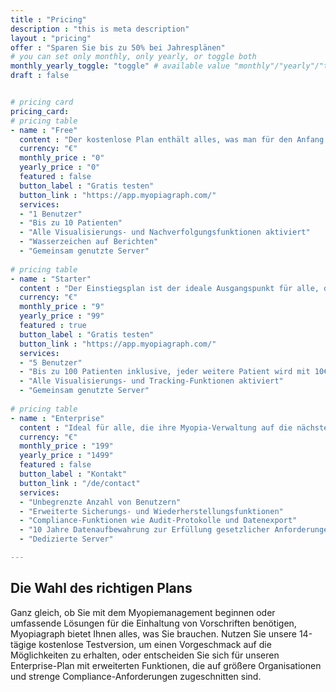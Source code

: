 ```yaml
---
title : "Pricing"
description : "this is meta description"
layout : "pricing"
offer : "Sparen Sie bis zu 50% bei Jahresplänen"
# you can set only monthly, only yearly, or toggle both
monthly_yearly_toggle: "toggle" # available value "monthly"/"yearly"/"toggle"
draft : false


# pricing card
pricing_card:
# pricing table
- name : "Free"
  content : "Der kostenlose Plan enthält alles, was man für den Anfang braucht."
  currency: "€"
  monthly_price : "0"
  yearly_price : "0"
  featured : false
  button_label : "Gratis testen"
  button_link : "https://app.myopiagraph.com/"
  services:
  - "1 Benutzer"
  - "Bis zu 10 Patienten"
  - "Alle Visualisierungs- und Nachverfolgungsfunktionen aktiviert"
  - "Wasserzeichen auf Berichten"
  - "Gemeinsam genutzte Server"
  
# pricing table
- name : "Starter"
  content : "Der Einstiegsplan ist der ideale Ausgangspunkt für alle, die sich ernsthaft mit dem Thema Myopie auseinandersetzen."
  currency: "€"
  monthly_price : "9"
  yearly_price : "99"
  featured : true
  button_label : "Gratis testen"
  button_link : "https://app.myopiagraph.com/"
  services:
  - "5 Benutzer"
  - "Bis zu 100 Patienten inklusive, jeder weitere Patient wird mit 10€/Jahr berechnet"
  - "Alle Visualisierungs- und Tracking-Funktionen aktiviert"
  - "Gemeinsam genutzte Server"
  
# pricing table
- name : "Enterprise"
  content : "Ideal für alle, die ihre Myopia-Verwaltung auf die nächste Stufe heben wollen, einschließlich Backups, Compliance- und Kollaborationsfunktionen."
  currency: "€"
  monthly_price : "199"
  yearly_price : "1499"
  featured : false
  button_label : "Kontakt"
  button_link : "/de/contact"
  services:
  - "Unbegrenzte Anzahl von Benutzern"
  - "Erweiterte Sicherungs- und Wiederherstellungsfunktionen"
  - "Compliance-Funktionen wie Audit-Protokolle und Datenexport"
  - "10 Jahre Datenaufbewahrung zur Erfüllung gesetzlicher Anforderungen"
  - "Dedizierte Server"

---
```


## Die Wahl des richtigen **Plans**

Ganz gleich, ob Sie mit dem Myopiemanagement beginnen oder umfassende Lösungen für die Einhaltung von Vorschriften benötigen, Myopiagraph bietet Ihnen alles, was Sie brauchen. Nutzen Sie unsere 14-tägige kostenlose Testversion, um einen Vorgeschmack auf die Möglichkeiten zu erhalten, oder entscheiden Sie sich für unseren Enterprise-Plan mit erweiterten Funktionen, die auf größere Organisationen und strenge Compliance-Anforderungen zugeschnitten sind.